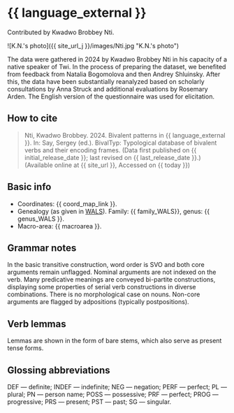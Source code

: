 # {{ language_external }}
Contributed by Kwadwo Brobbey Nti.

![K.N.'s photo]({{ site_url_j }}/images/Nti.jpg "K.N.'s photo")

The data were gathered in 2024 by Kwadwo Brobbey Nti in his capacity of a native speaker of Twi. In the process of preparing the dataset, we benefited from feedback from Natalia Bogomolova and then Andrey Shluinsky. After this, the data have been substantially reanalyzed based on scholarly consultations by Anna Struck and additional evaluations by Rosemary Arden. 
The English version of the questionnaire was used for elicitation.

## How to cite
> Nti, Kwadwo Brobbey. 2024. Bivalent patterns in {{ language_external }}. 
> In: Say, Sergey (ed.). BivalTyp: Typological database of bivalent verbs and their encoding frames. 
> (Data first published on {{ initial_release_date }}; last revised on {{ last_release_date }}.) 
> (Available online at {{ site_url }}, Accessed on {{ today }})

## Basic info
- Coordinates: {{ coord_map_link }}.
- Genealogy (as given in [WALS](https://wals.info/)). Family: {{ family_WALS}}, genus: {{ genus_WALS }}.
- Macro-area: {{ macroarea }}.

## Grammar notes
In the basic transitive construction, word order is SVO and both core arguments remain unflagged. Nominal arguments are not indexed on the verb. Many predicative meanings are conveyed bi-partite constructions, displaying some properties of serial verb constructions in diverse combinations. There is no morphological case on nouns. Non-core arguments are flagged by adpositions (typically postpositions).

## Verb lemmas
Lemmas are shown in the form of bare stems, which also serve as present tense forms.

## Glossing abbreviations
DEF — definite; INDEF — indefinite; NEG — negation; PERF — perfect; PL — plural; PN — person name; POSS — possessive; PRF — perfect; PROG — progressive; PRS — present; PST — past; SG — singular. 
